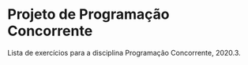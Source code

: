 # Projeto de Programação Concorrente
Lista de exercícios para a disciplina Programação Concorrente, 2020.3.

